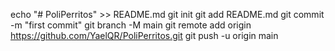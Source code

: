 echo "# PoliPerritos" >> README.md
git init
git add README.md
git commit -m "first commit"
git branch -M main
git remote add origin https://github.com/YaelQR/PoliPerritos.git
git push -u origin main
